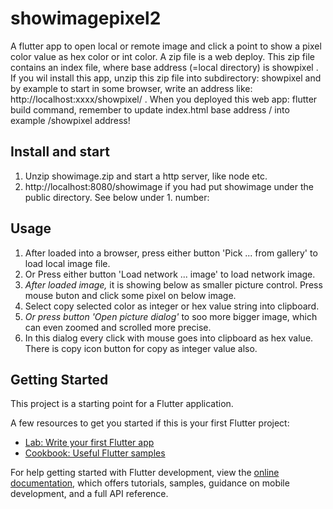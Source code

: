 # showimagepixel2
A flutter app to open local or remote image and click a point to show a pixel color value as hex color or int color.
A zip file is a web deploy. This zip file contains an index file, where base address (=local directory) is showpixel .
If you wil install this app, unzip this zip file into subdirectory: showpixel and by example to start in some browser,
write an address like: http://localhost:xxxx/showpixel/ . When you deployed this web app: flutter build command, remember to update index.html
base address / into example /showpixel address!

## Install and start
1. Unzip showimage.zip and start a http server, like node etc.
2. http://localhost:8080/showimage if you had put showimage under the public directory. See below under 1. number:
   
## Usage

1. After loaded into a browser, press either button 'Pick ... from gallery' to load local image file. 
2. Or Press either button 'Load network ... image' to load network image.
3. *After loaded image,* it is showing below as smaller picture control. Press mouse buton and click some pixel on below image.
4. Select copy selected color as integer or hex value string into clipboard.
5. *Or press button 'Open picture dialog'* to soo more bigger image, which can even zoomed and scrolled more precise.
6. In this dialog every click with mouse goes into clipboard as hex value. There is copy icon button for copy as integer value also.
   
## Getting Started

This project is a starting point for a Flutter application.

A few resources to get you started if this is your first Flutter project:

- [Lab: Write your first Flutter app](https://docs.flutter.dev/get-started/codelab)
- [Cookbook: Useful Flutter samples](https://docs.flutter.dev/cookbook)

For help getting started with Flutter development, view the
[online documentation](https://docs.flutter.dev/), which offers tutorials,
samples, guidance on mobile development, and a full API reference.
